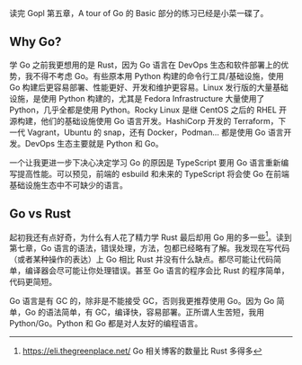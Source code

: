 读完 Gopl 第五章，A tour of Go 的 Basic 部分的练习已经是小菜一碟了。

## Why Go?

学 Go 之前我更想用的是 Rust，因为 Go 语言在 DevOps 生态和软件部署上的优势，我不得不考虑 Go。有些原本用 Python 构建的命令行工具/基础设施，使用 Go 构建后更容易部署、性能更好、开发和维护更容易。Linux 发行版的大量基础设施，是使用 Python 构建的，尤其是 Fedora Infrastructure 大量使用了 Python，几乎全都是使用 Python。Rocky Linux 是继 CentOS 之后的 RHEL 开源构建，他们的基础设施使用 Go 语言开发。HashiCorp 开发的 Terraform，下一代 Vagrant，Ubuntu 的 snap，还有 Docker，Podman... 都是使用 Go 语言开发。DevOps 生态主要就是 Python 和 Go。

一个让我更进一步下决心决定学习 Go 的原因是 TypeScript 要用 Go 语言重新编写提高性能。可以预见，前端的 esbuild 和未来的 TypeScript 将会使 Go 在前端基础设施生态中不可缺少的语言。

## Go vs Rust

起初我还有点好奇，为什么有人花了精力学 Rust 最后却用 Go 用的多一些[^1]。读到第七章，Go 语言的语法，错误处理，方法，包都已经略有了解。我发现在写代码（或者某种操作的表达）上 Go 相比 Rust 并没有什么缺点。都尽可能让代码简单，编译器会尽可能让你处理错误。甚至 Go 语言的程序会比 Rust 的程序简单，代码更简短。

Go 语言是有 GC 的，除非是不能接受 GC，否则我更推荐使用 Go。因为 Go 简单，Go 的语法简单，有 GC，编译快，容易部署。正所谓人生苦短，我用 Python/Go。Python 和 Go 都是对人友好的编程语言。

[^1]: https://eli.thegreenplace.net/ Go 相关博客的数量比 Rust 多得多
